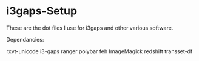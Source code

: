 # i3gaps-Setup

These are the dot files I use for i3gaps and other various software.

Dependancies:

rxvt-unicode
i3-gaps
ranger
polybar
feh
ImageMagick
redshift
transset-df
